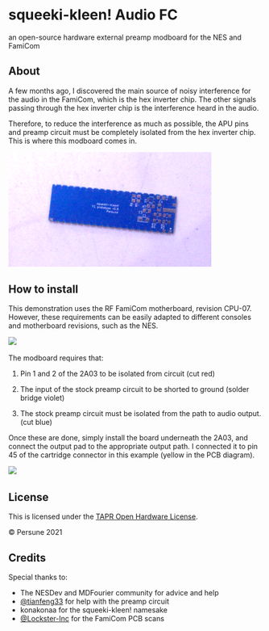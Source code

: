 # squeeki-kleen! Audio FC

an open-source hardware external preamp modboard for the NES and FamiCom

## About

A few months ago, I discovered the main source of noisy interference for the audio in the FamiCom, which is the hex inverter chip. The other signals passing through the hex inverter chip is the interference heard in the audio.

Therefore, to reduce the interference as much as possible, the APU pins and preamp circuit must be completely isolated from the hex inverter chip. This is where this modboard comes in.

<img src="docs/squeeki-kleen_board.png" style="max-width:80%;" />

## How to install

This demonstration uses the RF FamiCom motherboard, revision CPU-07. However, these requirements can be easily adapted to different consoles and motherboard revisions, such as the NES.

<img src="docs/HVC-CPU-07_install.png" style="max-width:80%;" />

The modboard requires that:

1. Pin 1 and 2 of the 2A03 to be isolated from circuit (cut red)

2. The input of the stock preamp circuit to be shorted to ground (solder bridge violet)

3. The stock preamp circuit must be isolated from the path to audio output. (cut blue)

Once these are done, simply install the board underneath the 2A03, and connect the output pad to the appropriate output path. I connected it to pin 45 of the cartridge connector in this example (yellow in the PCB diagram).

<img src="docs/squeeki-kleen.png" style="max-width:80%;" />

## License

This is licensed under the [TAPR Open Hardware License](http://www.tapr.org/OHL).

© Persune 2021

## Credits

Special thanks to:

- The NESDev and MDFourier community for advice and help
- [@tianfeng33](https://github.com/tianfeng33) for help with the preamp circuit
- konakonaa for the squeeki-kleen! namesake
- [@Lockster-Inc](https://github.com/Lockster-Inc) for the FamiCom PCB scans
